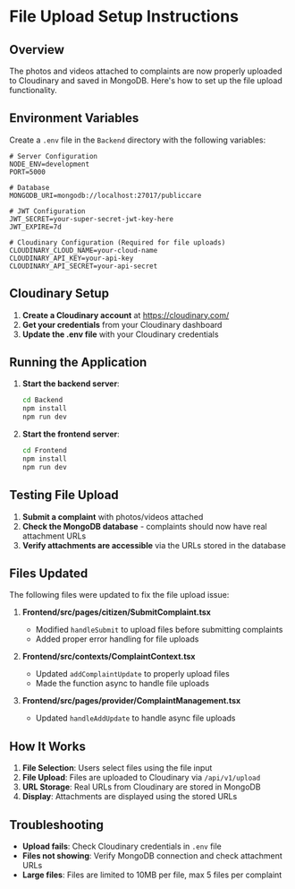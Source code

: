 # File Upload Setup Instructions

## Overview
The photos and videos attached to complaints are now properly uploaded to Cloudinary and saved in MongoDB. Here's how to set up the file upload functionality.

## Environment Variables

Create a `.env` file in the `Backend` directory with the following variables:

```env
# Server Configuration
NODE_ENV=development
PORT=5000

# Database
MONGODB_URI=mongodb://localhost:27017/publiccare

# JWT Configuration
JWT_SECRET=your-super-secret-jwt-key-here
JWT_EXPIRE=7d

# Cloudinary Configuration (Required for file uploads)
CLOUDINARY_CLOUD_NAME=your-cloud-name
CLOUDINARY_API_KEY=your-api-key
CLOUDINARY_API_SECRET=your-api-secret
```

## Cloudinary Setup

1. **Create a Cloudinary account** at https://cloudinary.com/
2. **Get your credentials** from your Cloudinary dashboard
3. **Update the .env file** with your Cloudinary credentials

## Running the Application

1. **Start the backend server**:
   ```bash
   cd Backend
   npm install
   npm run dev
   ```

2. **Start the frontend server**:
   ```bash
   cd Frontend
   npm install
   npm run dev
   ```

## Testing File Upload

1. **Submit a complaint** with photos/videos attached
2. **Check the MongoDB database** - complaints should now have real attachment URLs
3. **Verify attachments are accessible** via the URLs stored in the database

## Files Updated

The following files were updated to fix the file upload issue:

1. **Frontend/src/pages/citizen/SubmitComplaint.tsx**
   - Modified `handleSubmit` to upload files before submitting complaints
   - Added proper error handling for file uploads

2. **Frontend/src/contexts/ComplaintContext.tsx**
   - Updated `addComplaintUpdate` to properly upload files
   - Made the function async to handle file uploads

3. **Frontend/src/pages/provider/ComplaintManagement.tsx**
   - Updated `handleAddUpdate` to handle async file uploads

## How It Works

1. **File Selection**: Users select files using the file input
2. **File Upload**: Files are uploaded to Cloudinary via `/api/v1/upload`
3. **URL Storage**: Real URLs from Cloudinary are stored in MongoDB
4. **Display**: Attachments are displayed using the stored URLs

## Troubleshooting

- **Upload fails**: Check Cloudinary credentials in `.env` file
- **Files not showing**: Verify MongoDB connection and check attachment URLs
- **Large files**: Files are limited to 10MB per file, max 5 files per complaint 